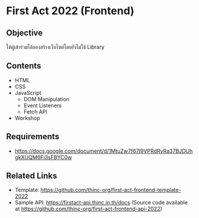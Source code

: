 # First Act 2022 (Frontend)

## Objective

ให้ผู้เข้าร่วมได้ลองสร้างเว็บไซต์โดยยังไม่ใช้ Library

## Contents

- HTML
- CSS
- JavaScript
  - DOM Manipulation
  - Event Listeners
  - Fetch API
- Workshop

## Requirements

- https://docs.google.com/document/d/1MtuZw7f67I9VPRdRvRa37BJDUhgkXUQM6Fi3sFBYC0w

## Related Links

- Template: https://github.com/thinc-org/first-act-frontend-template-2022
- Sample API: https://firstact-api.thinc.in.th/docs (Source code available at https://github.com/thinc-org/first-act-frontend-api-2022)
